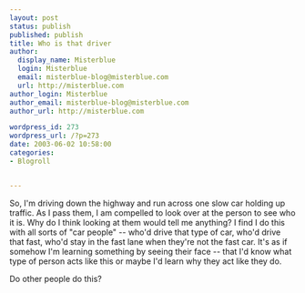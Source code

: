 ```yaml
---
layout: post
status: publish
published: publish
title: Who is that driver
author:
  display_name: Misterblue
  login: Misterblue
  email: misterblue-blog@misterblue.com
  url: http://misterblue.com
author_login: Misterblue
author_email: misterblue-blog@misterblue.com
author_url: http://misterblue.com

wordpress_id: 273
wordpress_url: /?p=273
date: 2003-06-02 10:58:00
categories:
- Blogroll


---
```

<p>
So, I'm driving down the highway and run across one slow car holding up traffic.  As I pass them, I am compelled to look over at the person to see who it is.  Why do I think looking at them would tell me anything?  I find I do this with all sorts of "car people" -- who'd drive that type of car, who'd drive that fast, who'd stay in the fast lane when they're not the fast car.  It's as if somehow I'm learning something by seeing their face -- that I'd know what type of person acts like this or maybe I'd learn why they act like they do.
</p>
<p>
Do other people do this?
</p?

